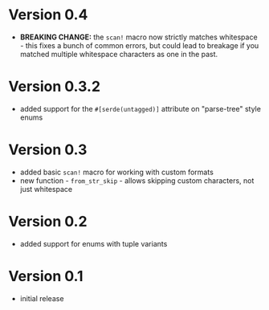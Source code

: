 # Version 0.4
 * __BREAKING CHANGE:__ the `scan!` macro now strictly matches whitespace - this fixes a bunch of common errors, but could lead to breakage if you matched multiple whitespace characters as one in the past.

# Version 0.3.2
 * added support for the `#[serde(untagged)]` attribute on "parse-tree" style enums 

# Version 0.3
 * added basic `scan!` macro for working with custom formats
 * new function - `from_str_skip` - allows skipping custom characters, not just whitespace

# Version 0.2
 * added support for enums with tuple variants

# Version 0.1
 * initial release